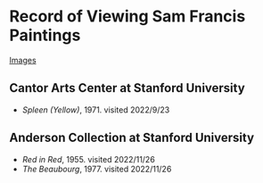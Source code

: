 # Record of Viewing Sam Francis Paintings

[Images](https://photos.app.goo.gl/yDdgh7htDwqaHoK49)

## Cantor Arts Center at Stanford University
* *Spleen (Yellow)*, 1971. visited 2022/9/23

## Anderson Collection at Stanford University
* *Red in Red*, 1955. visited 2022/11/26
* *The Beaubourg*, 1977. visited 2022/11/26
